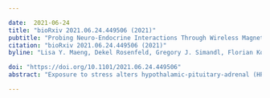 ```yaml
---

date:  2021-06-24
title: "bioRxiv 2021.06.24.449506 (2021)"
pubtitle: "Probing Neuro-Endocrine Interactions Through Wireless Magnetothermal Stimulation of Peripheral Organs"
citation: "bioRxiv 2021.06.24.449506 (2021)"
byline: "Lisa Y. Maeng, Dekel Rosenfeld, Gregory J. Simandl, Florian Koehler, Alexander W. Senko, Junsang Moon, **Georgios Varnavides**, Maria F. Murillo, Adriano E. Reimer, Aaron Wald, Polina Anikeeva, Alik S. Widge"

doi: "https://doi.org/10.1101/2021.06.24.449506"
abstract: "Exposure to stress alters hypothalamic-pituitary-adrenal (HPA) axis reactivity; however, it is unclear exactly how or where within the HPA pathway these changes occur. Dissecting these mechanisms requires tools to reliably probe HPA function, particularly the adrenal component, with temporal precision. We previously demonstrated magnetic nanoparticle (MNP) technology to remotely trigger adrenal hormone release by activating thermally sensitive ion channels. Here, we applied adrenal magnetothermal stimulation to probe stress-induced HPA axis changes. MNP and control nanoparticles were injected into the adrenal glands of outbred rats subjected to a tone-shock conditioning/extinction/recall paradigm. We measured MNP-triggered adrenal release before and after conditioning through physiologic (heart rate) and serum (epinephrine, corticosterone) markers. Aversive conditioning altered adrenal function, reducing corticosterone and blunting heart rate increases post-conditioning. MNP-based organ stimulation provides a novel approach to probing the function of HPA and other neuro-endocrine axes and could help elucidate changes across stress and disease models."

---
```


